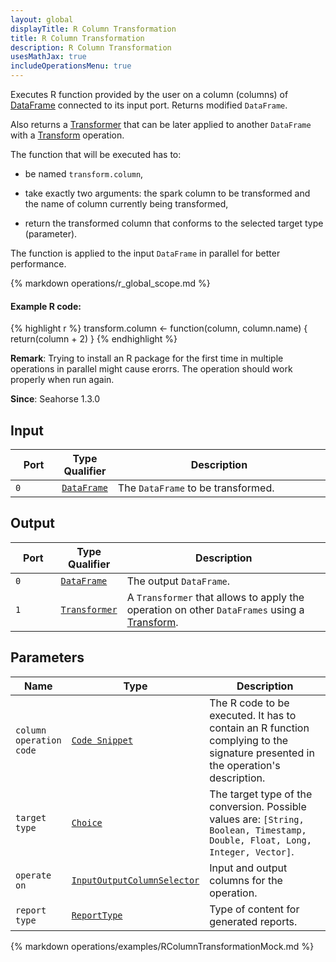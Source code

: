 ```yaml
---
layout: global
displayTitle: R Column Transformation
title: R Column Transformation
description: R Column Transformation
usesMathJax: true
includeOperationsMenu: true
---
```


Executes R function provided by the user on a column (columns) of [DataFrame](../classes/dataframe.html) connected to its input port.
Returns modified `DataFrame`.

Also returns a [Transformer](../classes/transformer.html) that can be later applied
to another `DataFrame` with a [Transform](transform.html) operation.

The function that will be executed has to:

* be named <code>transform.column</code>,

* take exactly two arguments: the spark column to be transformed and the name of column currently being transformed,

* return the transformed column that conforms to the selected target type (parameter).

The function is applied to the input `DataFrame` in parallel for better performance.

{% markdown operations/r_global_scope.md %}

#### Example R code:
{% highlight r %}
transform.column <- function(column, column.name) {
    return(column + 2)
}
{% endhighlight %}


**Remark**: Trying to install an R package for the first time in multiple operations in parallel might cause erorrs. The operation should work properly when run again.

**Since**: Seahorse 1.3.0

## Input

<table>
<thead>
<tr>
<th style="width:15%">Port</th>
<th style="width:15%">Type Qualifier</th>
<th style="width:70%">Description</th>
</tr>
</thead>
<tbody>
<tr>
<td><code>0</code></td>
<td><code><a href="../classes/dataframe.html">DataFrame</a></code></td>
<td>The <code>DataFrame</code> to be transformed.</td>
</tr>
</tbody>
</table>

## Output

<table>
<thead>
<tr>
<th style="width:15%">Port</th>
<th style="width:15%">Type Qualifier</th>
<th style="width:70%">Description</th>
</tr>
</thead>
<tbody>
    <tr>
      <td><code>0</code></td>
      <td><code><a href="../classes/dataframe.html">DataFrame</a></code></td>
      <td>The output <code>DataFrame</code>.</td>
    </tr>
    <tr>
      <td><code>1</code></td>
      <td><code><a href="../classes/transformer.html">Transformer</a></code></td>
      <td>A <code>Transformer</code> that allows to apply the operation on other
      <code>DataFrames</code> using a <a href="transform.html">Transform</a>.</td>
    </tr>
</tbody>
</table>


## Parameters

<table class="table">
<thead>
<tr>
<th style="width:15%">Name</th>
<th style="width:15%">Type</th>
<th style="width:70%">Description</th>
</tr>
</thead>
<tbody>
<tr>
  <td><code>column operation code</code></td>
  <td><code><a href="../parameter_types.html#code-snippet">Code Snippet</a></code></td>
  <td>The R code to be executed. It has to contain an R function complying to the signature
  presented in the operation's description.</td>
</tr>

<tr>
  <td><code>target type</code></td>
  <td><code><a href="../parameter_types.html#single-choice">Choice</a></code></td>
  <td>The target type of the conversion. Possible values are:
  <code>[String, Boolean, Timestamp, Double, Float, Long, Integer, Vector]</code>.</td>
</tr>

<tr>
  <td><code>operate on</code></td>
  <td><code><a href="../parameter_types.html#input-output-column-selector">InputOutputColumnSelector</a></code></td>
  <td>Input and output columns for the operation.</td>
</tr>

<tr>
<td><code>report type</code></td>
<td><code><a href="../parameter_types.html#report-type">ReportType</a></code></td>
<td>Type of content for generated reports.</td>
</tr>

</tbody>
</table>

{% markdown operations/examples/RColumnTransformationMock.md %}
